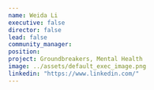 ```yaml
---
name: Weida Li
executive: false
director: false
lead: false
community_manager:   
position:  
project: Groundbreakers, Mental Health
image: ../assets/default_exec_image.png
linkedin: "https://www.linkedin.com/"
---
```

